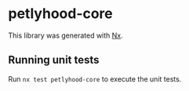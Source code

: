 # petlyhood-core

This library was generated with [Nx](https://nx.dev).

## Running unit tests

Run `nx test petlyhood-core` to execute the unit tests.
